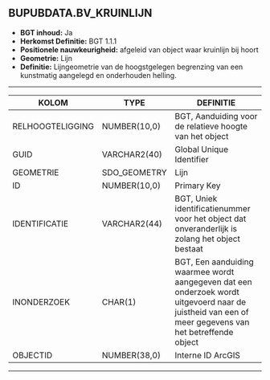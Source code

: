 ﻿## BUPUBDATA.BV_KRUINLIJN


* __BGT inhoud:__ Ja
* __Herkomst Definitie:__ BGT 1.1.1
* __Positionele nauwkeurigheid:__ afgeleid van object waar kruinlijn bij hoort
* __Geometrie:__ Lijn
* __Definitie:__  Lijngeometrie van de hoogstgelegen begrenzing van een kunstmatig
aangelegd en onderhouden helling.

***

|KOLOM                               |TYPE              |DEFINITIE|
|------                              |----              |-----    |
|RELHOOGTELIGGING                    |NUMBER(10,0)      |BGT, Aanduiding voor de relatieve hoogte van het object|
|GUID                                |VARCHAR2(40)      |Global Unique Identifier|
|GEOMETRIE                           |SDO_GEOMETRY      |Lijn|
|ID                                  |NUMBER(10,0)      |Primary Key|
|IDENTIFICATIE                       |VARCHAR2(44)      |BGT, Uniek identificatienummer voor het object dat onveranderlijk is zolang het object bestaat|
|INONDERZOEK                         |CHAR(1)           |BGT, Een aanduiding waarmee wordt aangegeven dat een onderzoek wordt uitgevoerd naar de juistheid van een of meer gegevens van het betreffende object|
|OBJECTID                            |NUMBER(38,0)      |Interne ID ArcGIS|


***



